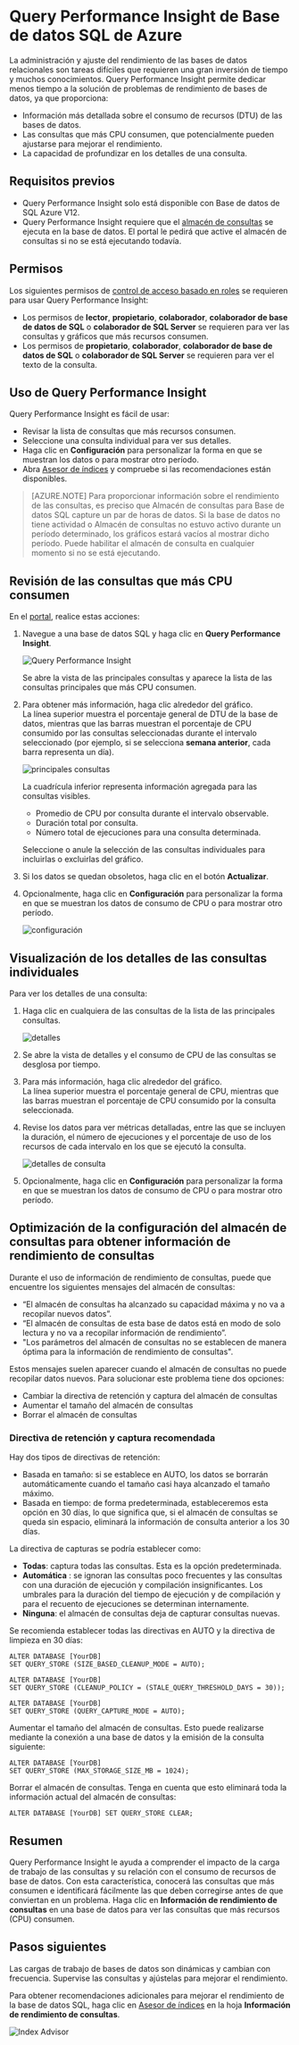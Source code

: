 <properties 
   pageTitle="Query Performance Insight de Base de datos SQL de Azure" 
   description="La supervisión del rendimiento de las consultas identifica las consultas que más CPU consumen en una base de datos SQL de Azure." 
   services="sql-database" 
   documentationCenter="" 
   authors="stevestein" 
   manager="jeffreyg" 
   editor="monicar"/>

<tags
   ms.service="sql-database"
   ms.devlang="na"
   ms.topic="article"
   ms.tgt_pltfrm="na"
   ms.workload="data-management" 
   ms.date="02/03/2016"
   ms.author="sstein"/>

# Query Performance Insight de Base de datos SQL de Azure


La administración y ajuste del rendimiento de las bases de datos relacionales son tareas difíciles que requieren una gran inversión de tiempo y muchos conocimientos. Query Performance Insight permite dedicar menos tiempo a la solución de problemas de rendimiento de bases de datos, ya que proporciona:

- Información más detallada sobre el consumo de recursos (DTU) de las bases de datos. 
- Las consultas que más CPU consumen, que potencialmente pueden ajustarse para mejorar el rendimiento. 
- La capacidad de profundizar en los detalles de una consulta.

## Requisitos previos

- Query Performance Insight solo está disponible con Base de datos de SQL Azure V12.
- Query Performance Insight requiere que el [almacén de consultas](https://msdn.microsoft.com/library/dn817826.aspx) se ejecuta en la base de datos. El portal le pedirá que active el almacén de consultas si no se está ejecutando todavía.

 
## Permisos

Los siguientes permisos de [control de acceso basado en roles](../active-directory/role-based-access-control-configure.md) se requieren para usar Query Performance Insight:

- Los permisos de **lector**, **propietario**, **colaborador**, **colaborador de base de datos de SQL** o **colaborador de SQL Server** se requieren para ver las consultas y gráficos que más recursos consumen. 
- Los permisos de **propietario**, **colaborador**, **colaborador de base de datos de SQL** o **colaborador de SQL Server** se requieren para ver el texto de la consulta.



## Uso de Query Performance Insight

Query Performance Insight es fácil de usar:

- Revisar la lista de consultas que más recursos consumen. 
- Seleccione una consulta individual para ver sus detalles.
- Haga clic en **Configuración** para personalizar la forma en que se muestran los datos o para mostrar otro período.
- Abra [Asesor de índices](sql-database-index-advisor.md) y compruebe si las recomendaciones están disponibles.



> [AZURE.NOTE] Para proporcionar información sobre el rendimiento de las consultas, es preciso que Almacén de consultas para Base de datos SQL capture un par de horas de datos. Si la base de datos no tiene actividad o Almacén de consultas no estuvo activo durante un período determinado, los gráficos estará vacíos al mostrar dicho período. Puede habilitar el almacén de consulta en cualquier momento si no se está ejecutando.



## Revisión de las consultas que más CPU consumen

En el [portal](http://portal.azure.com), realice estas acciones:

1. Navegue a una base de datos SQL y haga clic en **Query Performance Insight**. 

    ![Query Performance Insight][1]

    Se abre la vista de las principales consultas y aparece la lista de las consultas principales que más CPU consumen.

1. Para obtener más información, haga clic alrededor del gráfico.<br>La línea superior muestra el porcentaje general de DTU de la base de datos, mientras que las barras muestran el porcentaje de CPU consumido por las consultas seleccionadas durante el intervalo seleccionado (por ejemplo, si se selecciona **semana anterior**, cada barra representa un día).

    ![principales consultas][2]

    La cuadrícula inferior representa información agregada para las consultas visibles.

    -	Promedio de CPU por consulta durante el intervalo observable. 
    -	Duración total por consulta.
    -	Número total de ejecuciones para una consulta determinada.


	Seleccione o anule la selección de las consultas individuales para incluirlas o excluirlas del gráfico.


1. Si los datos se quedan obsoletos, haga clic en el botón **Actualizar**.
1. Opcionalmente, haga clic en **Configuración** para personalizar la forma en que se muestran los datos de consumo de CPU o para mostrar otro período.

    ![configuración](./media/sql-database-query-performance/settings.png)

## Visualización de los detalles de las consultas individuales

Para ver los detalles de una consulta:

1. Haga clic en cualquiera de las consultas de la lista de las principales consultas.

    ![detalles](./media/sql-database-query-performance/details.png)

4. Se abre la vista de detalles y el consumo de CPU de las consultas se desglosa por tiempo.
3. Para más información, haga clic alrededor del gráfico.<br>La línea superior muestra el porcentaje general de CPU, mientras que las barras muestran el porcentaje de CPU consumido por la consulta seleccionada.
4. Revise los datos para ver métricas detalladas, entre las que se incluyen la duración, el número de ejecuciones y el porcentaje de uso de los recursos de cada intervalo en los que se ejecutó la consulta.
    
    ![detalles de consulta][3]

1. Opcionalmente, haga clic en **Configuración** para personalizar la forma en que se muestran los datos de consumo de CPU o para mostrar otro período.


## 	Optimización de la configuración del almacén de consultas para obtener información de rendimiento de consultas

Durante el uso de información de rendimiento de consultas, puede que encuentre los siguientes mensajes del almacén de consultas:

- “El almacén de consultas ha alcanzado su capacidad máxima y no va a recopilar nuevos datos”.
- “El almacén de consultas de esta base de datos está en modo de solo lectura y no va a recopilar información de rendimiento”.
- "Los parámetros del almacén de consultas no se establecen de manera óptima para la información de rendimiento de consultas".

Estos mensajes suelen aparecer cuando el almacén de consultas no puede recopilar datos nuevos. Para solucionar este problema tiene dos opciones:

-	Cambiar la directiva de retención y captura del almacén de consultas
-	Aumentar el tamaño del almacén de consultas 
-	Borrar el almacén de consultas

### Directiva de retención y captura recomendada

Hay dos tipos de directivas de retención:

- Basada en tamaño: si se establece en AUTO, los datos se borrarán automáticamente cuando el tamaño casi haya alcanzado el tamaño máximo.
- Basada en tiempo: de forma predeterminada, estableceremos esta opción en 30 días, lo que significa que, si el almacén de consultas se queda sin espacio, eliminará la información de consulta anterior a los 30 días. 

La directiva de capturas se podría establecer como:

- **Todas**: captura todas las consultas. Esta es la opción predeterminada.
- **Automática** : se ignoran las consultas poco frecuentes y las consultas con una duración de ejecución y compilación insignificantes. Los umbrales para la duración del tiempo de ejecución y de compilación y para el recuento de ejecuciones se determinan internamente.
- **Ninguna**: el almacén de consultas deja de capturar consultas nuevas.
	
Se recomienda establecer todas las directivas en AUTO y la directiva de limpieza en 30 días:

    ALTER DATABASE [YourDB] 
    SET QUERY_STORE (SIZE_BASED_CLEANUP_MODE = AUTO);
    	
    ALTER DATABASE [YourDB] 
    SET QUERY_STORE (CLEANUP_POLICY = (STALE_QUERY_THRESHOLD_DAYS = 30));
    
    ALTER DATABASE [YourDB] 
    SET QUERY_STORE (QUERY_CAPTURE_MODE = AUTO);

Aumentar el tamaño del almacén de consultas. Esto puede realizarse mediante la conexión a una base de datos y la emisión de la consulta siguiente:

    ALTER DATABASE [YourDB]
    SET QUERY_STORE (MAX_STORAGE_SIZE_MB = 1024);

Borrar el almacén de consultas. Tenga en cuenta que esto eliminará toda la información actual del almacén de consultas:

    ALTER DATABASE [YourDB] SET QUERY_STORE CLEAR;


## Resumen

Query Performance Insight le ayuda a comprender el impacto de la carga de trabajo de las consultas y su relación con el consumo de recursos de base de datos. Con esta característica, conocerá las consultas que más consumen e identificará fácilmente las que deben corregirse antes de que conviertan en un problema. Haga clic en **Información de rendimiento de consultas** en una base de datos para ver las consultas que más recursos (CPU) consumen.




## Pasos siguientes

Las cargas de trabajo de bases de datos son dinámicas y cambian con frecuencia. Supervise las consultas y ajústelas para mejorar el rendimiento.

Para obtener recomendaciones adicionales para mejorar el rendimiento de la base de datos SQL, haga clic en [Asesor de índices](sql-database-index-advisor.md) en la hoja **Información de rendimiento de consultas**.

![Index Advisor](./media/sql-database-query-performance/ia.png)


<!--Image references-->
[1]: ./media/sql-database-query-performance/tile.png
[2]: ./media/sql-database-query-performance/top-queries.png
[3]: ./media/sql-database-query-performance/query-details.png

<!---HONumber=AcomDC_0224_2016-->